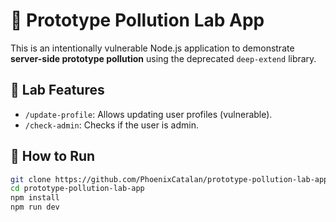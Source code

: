 # 🧨 Prototype Pollution Lab App

This is an intentionally vulnerable Node.js application to demonstrate **server-side prototype pollution** using the deprecated `deep-extend` library.

## 🧪 Lab Features

- `/update-profile`: Allows updating user profiles (vulnerable).
- `/check-admin`: Checks if the user is admin.

## 🚀 How to Run

```bash
git clone https://github.com/PhoenixCatalan/prototype-pollution-lab-app.git
cd prototype-pollution-lab-app
npm install
npm run dev
